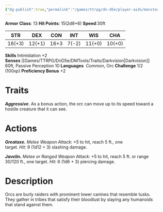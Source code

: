 ```yaml
---
{"dg-publish":true,"permalink":"/games/ttrpg/dn-d5e/player-aids/monsters/orc/","tags":["TTRPG/DND/5e"],"noteIcon":""}
---
```



**Armor Class**: 13
**Hit Points**: 15(2d8+6)
**Speed**:30ft

|  STR   | DEX    | CON | INT| WIS | CHA |
| --- | --- | --- | --- | --- | --- | 
|  16(+3)   | 12(+1)    | 16+3     | 7(-2) | 11(+0)| 10(+0)|

**Skills** Intimidation +2
**Senses** [[Games/TTRPG/DnD5e/DMTools/Traits/Darkvision\|Darkvision]] 60ft, Passive Perception 10
**Languages**   Common, Orc
**Challenge** 1/2 (100xp)
**Proficiency Bonus** +2

# Traits
_**Aggressive**_. As a bonus action, the orc can move up to its speed toward a hostile creature that it can see.

# Actions
_**Greataxe.** Melee Weapon Attack:_ +5 to hit, reach 5 ft., one target. _Hit:_ 9 (1d12 + 3) slashing damage.

_**Javelin.** Melee or Ranged Weapon Attack:_ +5 to hit, reach 5 ft. or range 30/120 ft., one target. _Hit:_ 6 (1d6 + 3) piercing damage.
# Description
Orcs are burly raiders with prominent lower canines that resemble tusks. They gather in tribes that satisfy their bloodlust by slaying any humanoids that stand against them.
